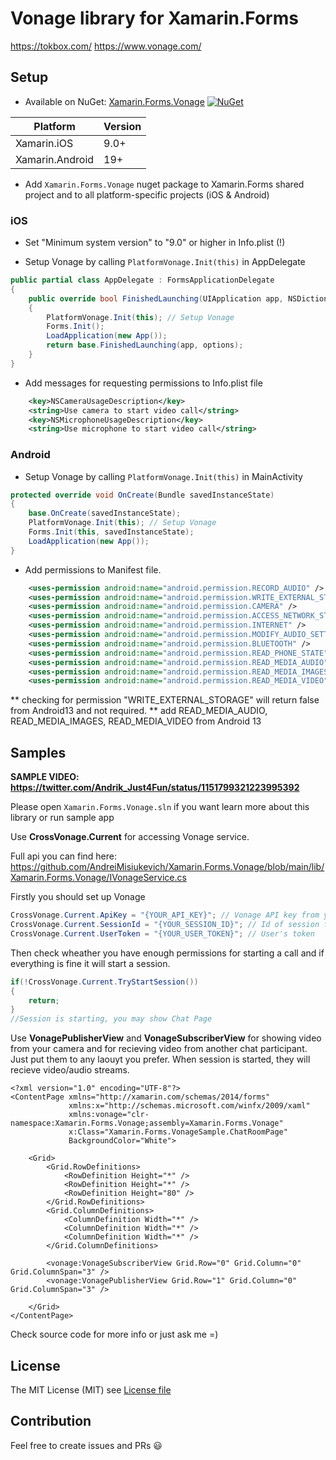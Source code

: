 # Vonage library for Xamarin.Forms
https://tokbox.com/
https://www.vonage.com/

## Setup
* Available on NuGet: [Xamarin.Forms.Vonage](http://www.nuget.org/packages/Xamarin.Forms.Vonage) [![NuGet](https://img.shields.io/nuget/v/Xamarin.Forms.Vonage.svg?label=NuGet)](https://www.nuget.org/packages/Xamarin.Forms.Vonage)

|Platform|Version|
| ------------------- | ------------------- |
|Xamarin.iOS|9.0+|
|Xamarin.Android|19+|

* Add ```Xamarin.Forms.Vonage``` nuget package to Xamarin.Forms shared project and to all platform-specific projects (iOS & Android)

### iOS

* Set "Minimum system version" to "9.0" or higher in Info.plist (!)

* Setup Vonage by calling ```PlatformVonage.Init(this)``` in AppDelegate
```csharp
public partial class AppDelegate : FormsApplicationDelegate
{
    public override bool FinishedLaunching(UIApplication app, NSDictionary options)
    {
        PlatformVonage.Init(this); // Setup Vonage
        Forms.Init();
        LoadApplication(new App());
        return base.FinishedLaunching(app, options);
    }
}
```

* Add messages for requesting permissions to Info.plist file
```xml
	<key>NSCameraUsageDescription</key>
	<string>Use camera to start video call</string>
	<key>NSMicrophoneUsageDescription</key>
	<string>Use microphone to start video call</string>
```

### Android

* Setup Vonage by calling ```PlatformVonage.Init(this)``` in MainActivity
```csharp
protected override void OnCreate(Bundle savedInstanceState)
{
    base.OnCreate(savedInstanceState);
    PlatformVonage.Init(this); // Setup Vonage
    Forms.Init(this, savedInstanceState);
    LoadApplication(new App());
}
```

* Add permissions to Manifest file.
```xml
	<uses-permission android:name="android.permission.RECORD_AUDIO" />
	<uses-permission android:name="android.permission.WRITE_EXTERNAL_STORAGE" />
	<uses-permission android:name="android.permission.CAMERA" />
	<uses-permission android:name="android.permission.ACCESS_NETWORK_STATE" />
	<uses-permission android:name="android.permission.INTERNET" />
	<uses-permission android:name="android.permission.MODIFY_AUDIO_SETTINGS" />
	<uses-permission android:name="android.permission.BLUETOOTH" />
	<uses-permission android:name="android.permission.READ_PHONE_STATE" />
    <uses-permission android:name="android.permission.READ_MEDIA_AUDIO" />
	<uses-permission android:name="android.permission.READ_MEDIA_IMAGES" />
	<uses-permission android:name="android.permission.READ_MEDIA_VIDEO" />
```

** checking for permission "WRITE_EXTERNAL_STORAGE" will return false from Android13 and not required.
** add READ_MEDIA_AUDIO, READ_MEDIA_IMAGES, READ_MEDIA_VIDEO from Android 13

## Samples

**SAMPLE VIDEO: https://twitter.com/Andrik_Just4Fun/status/1151799321223995392**

Please open ```Xamarin.Forms.Vonage.sln``` if you want learn more about this library or run sample app

Use **CrossVonage.Current** for accessing Vonage service.

Full api you can find here: https://github.com/AndreiMisiukevich/Xamarin.Forms.Vonage/blob/main/lib/Xamarin.Forms.Vonage/IVonageService.cs

Firstly you should set up Vonage
```csharp
CrossVonage.Current.ApiKey = "{YOUR_API_KEY}"; // Vonage API key from your account
CrossVonage.Current.SessionId = "{YOUR_SESSION_ID}"; // Id of session for connecting
CrossVonage.Current.UserToken = "{YOUR_USER_TOKEN}"; // User's token
```

Then check wheather you have enough permissions for starting a call and if everything is fine it will start a session.
```csharp
if(!CrossVonage.Current.TryStartSession())
{
    return;
}
//Session is starting, you may show Chat Page
```

Use **VonagePublisherView** and **VonageSubscriberView** for showing video from your camera and for recieving video from another chat participant. Just put them to any laouyt you prefer. When session is started, they will recieve video/audio streams.

```xaml
<?xml version="1.0" encoding="UTF-8"?>
<ContentPage xmlns="http://xamarin.com/schemas/2014/forms"
             xmlns:x="http://schemas.microsoft.com/winfx/2009/xaml"
             xmlns:vonage="clr-namespace:Xamarin.Forms.Vonage;assembly=Xamarin.Forms.Vonage"
             x:Class="Xamarin.Forms.VonageSample.ChatRoomPage"
             BackgroundColor="White">
    
    <Grid>
        <Grid.RowDefinitions>
            <RowDefinition Height="*" />
            <RowDefinition Height="*" />
            <RowDefinition Height="80" />
        </Grid.RowDefinitions>
        <Grid.ColumnDefinitions>
            <ColumnDefinition Width="*" />
            <ColumnDefinition Width="*" />
            <ColumnDefinition Width="*" />
        </Grid.ColumnDefinitions>
        
        <vonage:VonageSubscriberView Grid.Row="0" Grid.Column="0" Grid.ColumnSpan="3" />
        <vonage:VonagePublisherView Grid.Row="1" Grid.Column="0" Grid.ColumnSpan="3" />
        
    </Grid>
</ContentPage>
```
Check source code for more info or just ask me =)

## License
The MIT License (MIT) see [License file](LICENSE)

## Contribution
Feel free to create issues and PRs 😃
